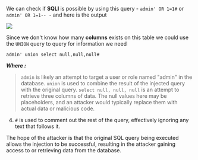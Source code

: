 We can check if **SQLI** is possible by using this query -  `admin' OR 1=1#` or `admin' OR 1=1-- -` and here is the output

![](https://i.imgur.com/MDvwaaB.png)

Since we don't know how many **columns** exists on this table we could use the `UNION` query to query for information we need

```
admin' union select null,null,null#
```

**_Where :_**

>`admin` is likely an attempt to target a user or role named "admin" in the database.
  `union` is used to combine the result of the injected query with the original query.
  `select null, null, null` is an attempt to retrieve three columns of data. The null values here may be placeholders, and an attacker would typically replace them with actual data or malicious code.
4. `#` is used to comment out the rest of the query, effectively ignoring any text that follows it.

The hope of the attacker is that the original SQL query being executed allows the injection to be successful, resulting in the attacker gaining access to or retrieving data from the database.
